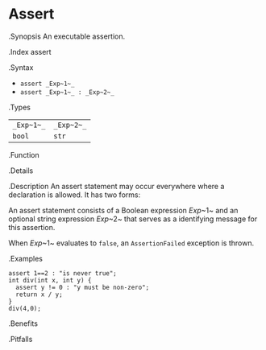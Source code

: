# Assert

.Synopsis
An executable assertion.

.Index
assert

.Syntax

*  `assert _Exp~1~_`
*  `assert _Exp~1~_ : _Exp~2~_`

.Types


|            |             |
| --- | --- |
| `_Exp~1~_` | `_Exp~2~_`  |
| `bool`    | `str`      |


.Function

.Details

.Description
An assert statement may occur everywhere where a declaration is allowed. It has two forms:

An assert statement consists of a Boolean expression _Exp_~1~ and an optional string expression _Exp_~2~
that serves as a identifying message for this assertion. 

When _Exp_~1~ evaluates to `false`, an `AssertionFailed` exception is thrown.

.Examples
```rascal-shell,error
assert 1==2 : "is never true";
int div(int x, int y) {
  assert y != 0 : "y must be non-zero";
  return x / y;
}
div(4,0);
```

.Benefits

.Pitfalls

